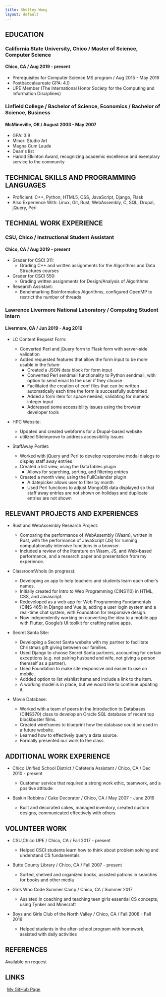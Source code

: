 ```yaml
---
title: Shelley Wong
layout: default
---
```


## EDUCATION

### California State University, Chico / Master of Science, Computer Science

#### Chico, CA / Aug 2019 - present

* Prerequisites for Computer Science MS program / Aug 2015 - May 2019
* Postbaccalaureate GPA: 4.0
* UPE Member (The International Honor Society for the Computing and Information Disciplines)

### Linfield College / Bachelor of Science, Economics / Bachelor of Science, Business

#### McMinnville, OR / August 2003 - May 2007

* GPA: 3.9
* Minor: Studio Art
* Magna Cum Laude
* Dean's list
* Harold Elkinton Award, recognizing academic excellence and exemplary service to the community

## TECHNICAL SKILLS AND PROGRAMMING LANGUAGES

* Proficient: C++, Python, HTML5, CSS, JavaScript, Django, Flask
* Also Experience With: Linux, Git, Rust, WebAssembly, C, SQL, Drupal, jQuery, Perl

## TECHNIAL WORK EXPERIENCE

### CSU, Chico / Instructional Student Assistant

#### Chico, CA / Aug 2019 - present

* Grader for CSCI 311:
  * Grading C++ and written assignments for the Algorithms and Data Structures courses
* Grader for CSCI 550:
  * Grading written assignments for Design/Analysis of Algorithms
* Research Assistant:
  * Benchmarking Bioinformatics Algorithms, configured OpenMP to restrict the number of threads


### Lawrence Livermore National Laboratory / Computing Student Intern

#### Livermore, CA / Jun 2019 - Aug 2019

* LC Content Request Form:
  * Converted Perl and jQuery form to Flask form with server-side validation
  * Added requested features that allow the form input to be more usable in the future
    * Created a JSON data block for form input
    * Converted Perl sendmail functionality to Python sendmail, with option to send
      email to the user if they choose
    * Facilitated the creation of conf files that can be written automatically each
      time the form is successfully submitted
    * Added a form item for space needed, validating for numeric integer input
    * Addressed some accessibility issues using the browser developer tools

* HPC Website:
  * Updated and created webforms for a Drupal-based website
  * utilized Siteimprove to address accessibility issues

* StaffAway Portlet:
  * Worked with jQuery and Perl to develop responsive modal dialogs to display staff away entries
  * Created a list view, using the DataTables plugin
    * Allows for searching, sorting, and filtering entries
  * Created a month view, using the FullCalendar plugin
    * A datepicker allows user to filter by month
    * Used Perl functions to adjust MongoDB data displayed so that staff away entries
      are not shown on holidays and duplicate entries are not shown


## RELEVANT PROJECTS AND EXPERIENCES

* Rust and WebAssembly Research Project: 
  * Comparing the performance of WebAssembly (Wasm), written in Rust, with the performance of JavaScript (JS) for running computationally intensive functions in a browser. 
  * Included a review of the literature on Wasm, JS, and Web-based performance, and a research paper and presentation from my experience.

* ClassroomWhoIs (in progress):
  * Developing an app to help teachers and students learn each other’s names.
  * Initially created for Intro to Web Programming (CINS110) in HTML, CSS, and Javascript.
  * Redeveloped as a web app for Web Programming Fundamentals (CINS 465) in Django and Vue.js, adding a user login system and a real-time chat system, with Foundation for responsive design.
  * Now independently working on converting the idea to a mobile app with Flutter, Google’s UI toolkit for crafting native apps.

* Secret Santa Site:
  * Developing a Secret Santa website with my partner to facilitate Christmas gift
    giving between our families.
  * Used Django to choose Secret Santa partners, accounting for certain exceptions
    (e.g. not pairing husband and wife, not giving a person themself as a partner).
  * Used Foundation to make site responsive and easier to use on mobile.
  * Addded option to list wishlist items and include a link to the item.
  * A working model is in place, but we would like to continue updating it.

* Movie Database:
  * Worked with a team of peers in the Introduction to Databases (CINS370) class
    to develop an Oracle SQL database of recent top blockbuster films.
  * Created wireframes to blueprint how the database could be used in a future website.
  * Learned how to effectively query a data source.
  * Formally presented our work to the class.

## ADDITIONAL WORK EXPERIENCE

* Chico Unified School District / Cafeteria Assistant / Chico, CA / Dec 2010 - present
  * Customer service that required a strong work ethic, teamwork, and a positive attitude

* Baskin Robbins / Cake Decorator / Chico, CA / May 2007 - June 2019
  * Built and decorated cakes, managed inventory, created custom designs,
  communicated effectively with others

## VOLUNTEER WORK

* CSU,Chico UPE / Chico, CA / Fall 2017 - present
  * Helped CSCI students learn how to think about problem solving and understand CS fundamentals

* Butte County Library / Chico, CA / Fall 2007 - present
  * Sorted, shelved and organized books, assisted patrons in searches for books and other media

* Girls Who Code Summer Camp / Chico, CA / Summer 2017
  * Assisted in coaching and teaching teen girls essential CS concepts, using Tynker and Minecraft

* Boys and Girls Club of the North Valley / Chico, CA / Fall 2008 - Fall 2016
  * Helped students in the after-school program with homework, assisted with daily activities

## REFERENCES

Available on request

## LINKS

<a href="https://github.com/shelleywong"><span class="octicon octicon-mark-github" style="position: relative; color: black; margin: 3px;"></span>My GitHub Page</a>
